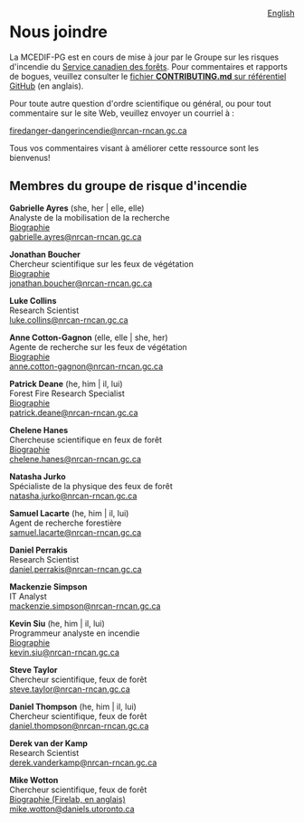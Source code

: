 <a href="https://cffdrs.github.io/website_en/contact/" target="_self" style="float: right;"> English </a>

# Nous joindre

La MCEDIF-PG est en cours de mise à jour par le Groupe sur les risques d'incendie du [Service canadien des forêts](https://ressources-naturelles.canada.ca/organisation/corporate-overview/services-forestier-canada). Pour commentaires et rapports de bogues, veuillez consulter le [fichier **CONTRIBUTING.md** sur référentiel GitHub](https://github.com/nrcan-cfs-fire/cffdrs-ng/blob/main/CONTRIBUTING.md) (en anglais).  

Pour toute autre question d'ordre scientifique ou général, ou pour tout commentaire sur le site Web, veuillez envoyer un courriel à :

[firedanger-dangerincendie@nrcan-rncan.gc.ca](mailto:firedanger-dangerincendie@nrcan-rncan.gc.ca)

Tous vos commentaires visant à améliorer cette ressource sont les bienvenus!

## Membres du groupe de risque d'incendie
**Gabrielle Ayres** (she, her | elle, elle)  
Analyste de la mobilisation de la recherche  
<a href="../contacter/Gabrielle_Ayres" target="_self">Biographie</a>  
[gabrielle.ayres@nrcan-rncan.gc.ca](mailto:gabrielle.ayres@nrcan-rncan.gc.ca)  

**Jonathan Boucher**  
Chercheur scientifique sur les feux de végétation  
<a href="../contacter/Jonathan_Boucher" target="_self">Biographie</a>  
[jonathan.boucher@nrcan-rncan.gc.ca](mailto:jonathan.boucher@NRCan-RNCan.gc.ca)  

**Luke Collins**  
Research Scientist  
[luke.collins@nrcan-rncan.gc.ca](mailto:Luke.Collins@NRCan-RNCan.gc.ca)  

**Anne Cotton-Gagnon** (elle, elle | she, her)  
Agente de recherche sur les feux de végétation  
<a href="../contacter/Anne_Cotton-Gagnon" target="_self">Biographie</a>  
[anne.cotton-gagnon@nrcan-rncan.gc.ca](mailto:anne.cotton-gagnon@NRCan-RNCan.gc.ca)  

**Patrick Deane** (he, him | il, lui)  
Forest Fire Research Specialist   
<a href="../contacter/Patrick_Deane" target="_self">Biographie</a>  
[patrick.deane@nrcan-rncan.gc.ca](mailto:Patrick.Deane@NRCan-RNCan.gc.ca)  

**Chelene Hanes**  
Chercheuse scientifique en feux de forêt  
<a href="../contacter/Chelene_Hanes" target="_self">Biographie</a>  
[chelene.hanes@nrcan-rncan.gc.ca](mailto:chelene.hanes@nrcan-rncan.gc.ca)  

**Natasha Jurko**  
Spécialiste de la physique des feux de forêt  
[natasha.jurko@nrcan-rncan.gc.ca](mailto:natasha.jurko@NRCan-RNCan.gc.ca)  

**Samuel Lacarte** (he, him | il, lui)  
Agent de recherche forestière  
[samuel.lacarte@nrcan-rncan.gc.ca](mailto:samuel.lacarte@NRCan-RNCan.gc.ca)  

**Daniel Perrakis**  
Research Scientist  
[daniel.perrakis@nrcan-rncan.gc.ca](mailto:daniel.perrakis@NRCan-RNCan.gc.ca)  

**Mackenzie Simpson**  
IT Analyst  
[mackenzie.simpson@nrcan-rncan.gc.ca](mailto:mackenzie.simpson@NRCan-RNCan.gc.ca)  

**Kevin Siu** (he, him | il, lui)  
Programmeur analyste en incendie  
<a href="../contacter/Kevin_Siu" target="_self">Biographie</a>  
[kevin.siu@nrcan-rncan.gc.ca](mailto:kevin.siu@nrcan-rncan.gc.ca)

**Steve Taylor**  
Chercheur scientifique, feux de forêt  
[steve.taylor@nrcan-rncan.gc.ca](mailto:steve.taylor@NRCan-RNCan.gc.ca)  

**Daniel Thompson** (he, him | il, lui)    
Chercheur scientifique, feux de forêt  
[daniel.thompson@nrcan-rncan.gc.ca](mailto:daniel.thompson@NRCan-RNCan.gc.ca)  

**Derek van der Kamp**  
Research Scientist  
[derek.vanderkamp@nrcan-rncan.gc.ca](mailto:Derek.VanDerKamp@NRCan-RNCan.gc.ca)  

**Mike Wotton**  
Chercheur scientifique, feux de forêt  
[Biographie (Firelab, en anglais)](http://www.firelab.utoronto.ca/people/bmw/)  
[mike.wotton@daniels.utoronto.ca](mailto:mike.wotton@daniels.utoronto.ca)  
